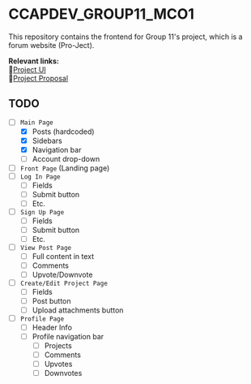 # CCAPDEV_GROUP11_MCO1

This repository contains the frontend for Group 11's project, which is a
forum website (Pro-Ject).

**Relevant links:**  
🔗[Project UI](https://www.canva.com/design/DAGcEE4oUvk/ejur2PAXneqDyrMRT5bAHQ/edit?utm_content=DAGcEE4oUvk&utm_campaign=designshare&utm_medium=link2&utm_source=sharebutton)  
🔗[Project Proposal](https://docs.google.com/document/d/1PL1ZH4hzbeEBXcMdTVPAzfnHorN40NQg/edit?](url)fbclid=IwZXh0bgNhZW0CMTAAAR0ejRBZqVoqxnEFNZzFsD6DtOUQK-uBrMwa4_m0jaAR_OptCiDFNuGfqXM_aem_0Fr80NR0YtmHPPZR9lpk7Q)  

## TODO
- [ ] `Main Page`
  - [x] Posts (hardcoded)
  - [x] Sidebars
  - [x] Navigation bar
  - [ ] Account drop-down
- [ ] `Front Page` (Landing page)
- [ ] `Log In Page`
  - [ ] Fields
  - [ ] Submit button
  - [ ] Etc.
- [ ] `Sign Up Page`
  - [ ] Fields
  - [ ] Submit button
  - [ ] Etc.
- [ ] `View Post Page`
  - [ ] Full content in text
  - [ ] Comments
  - [ ] Upvote/Downvote
- [ ] `Create/Edit Project Page`
  - [ ] Fields
  - [ ] Post button
  - [ ] Upload attachments button
- [ ] `Profile Page`
  - [ ] Header Info
  - [ ] Profile navigation bar
    - [ ] Projects
    - [ ] Comments
    - [ ] Upvotes
    - [ ] Downvotes
